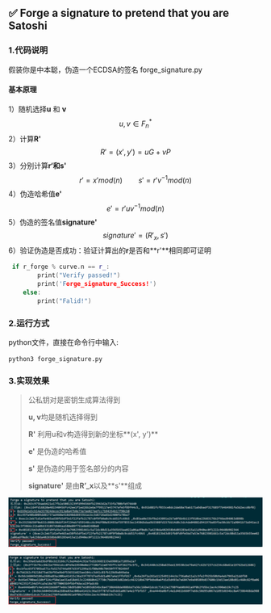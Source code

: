 ## ✅ Forge a signature to pretend that you are Satoshi

### 1.代码说明

假装你是中本聪，伪造一个ECDSA的签名    forge_signature.py

#### 基本原理

1）随机选择**u** 和 **v**
$$
u,v \in F_{n}^{*}
$$
2）计算**R'**
$$
R' = (x',y') = uG + vP
$$
3）分别计算**r‘**和**s'**
$$
r' = x' mod (n)\qquad s' = r'v^{-1} mod(n)
$$
4）伪造哈希值**e'**
$$
e' = r' u v ^{-1}mod(n)
$$
5）伪造的签名值**signature'**
$$
signature' = (R'_{x},s')
$$
6）验证伪造是否成功：验证计算出的**r**是否和**r'**相同即可证明

```c++
 if r_forge % curve.n == r_:
        print("Verify passed!")
        print('Forge_signature_Success!')
    else:
        print("Falid!")
```

### 2.运行方式

python文件，直接在命令行中输入:

`python3 forge_signature.py`

### 3.实现效果

> 公私钥对是密钥生成算法得到
>
> **u, v**均是随机选择得到
>
> **R'** 利用u和v构造得到新的坐标**(x', y')**
>
> **e'** 是伪造的哈希值
>
> **s'** 是伪造的用于签名部分的内容
>
> **signature'** 是由**R’_x**以及**s'**组成

![](https://github.com/lunan0320/Crypto_projects/blob/main/7.Forge_a_signature/img/forge_1.png)



![](https://github.com/lunan0320/Crypto_projects/blob/main/7.Forge_a_signature/img/forge_2.png)